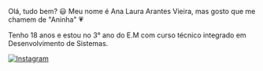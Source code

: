 Olá, tudo bem? 😃
Meu nome é Ana Laura Arantes Vieira, mas gosto que me chamem de "Aninha" 💗

Tenho 18 anos e estou no 3° ano do E.M com curso técnico integrado em Desenvolvimento de Sistemas.

[![Instagram](https://img.shields.io/badge/Instagram-E4405F?style=for-the-badge&logo=instagram&logoColor=white)](https://www.instagram.com/analauraaa_av?igsh=MXJrejBuZ2JrcHY3dw%3D%3D&utm_source=qr)

